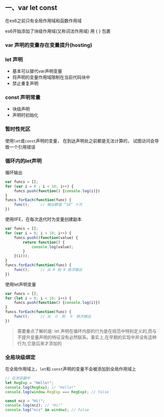 ## 一、var let const

在es6之前只有全局作用域和函数作用域

es6开始添加了块级作用域(又称词法作用域)   用 { } 包裹 

### var 声明的变量存在变量提升(hosting)

### let 声明

+ 基本可以替代var声明变量
+ 将声明的变量作用域限制在当前代码块中
+ 禁止重复声明

### const 声明常量

+ 块级声明
+ 声明时初始化

### 暂时性死区

使用`let`或`const`声明的变量， 在到达声明处之前都是无法计算的， 试图访问会导致一个引用错误

### 循环内的let声明

循环输出

```javascript
var funcs = [];
for (var i = 0 ; i < 10; i++) {
    funcs.push(function() {console.log(i)})
}
funcs.forEach(function(func) {
    func();		// 输出数值 “10“ 十次
})
```

使用IIFE，在每次迭代时为变量创建副本

```JavaScript
var funcs = [];
for (var i = 0; i < 10; i++) {
    funcs.push((function(value) {
        return function() {
            console.log(value);
        }
    }(i)));
}
funcs.forEach(function(func) {
    func();		// 从 0 到 9 依次输出
})
```

使用let声明变量

```JavaScript
var funcs = [];
for (let i = 0; i < 10; i++) {
    funcs.push(function() {console.log(i)})
}
funcs.forEach(function(func) {
    func();		// 从　０　到　９　依次输出
})
```

>  需要重点了解的是: let 声明在循环内部的行为是在规范中特别定义的,而与不提升变量声明的特征没有必然联系。事实上,在早期的实现中并没有这种行为,它是后来才添加的

### 全局块级绑定

在全局作用域上，`let`和 `const`声明的变量不会被添加到全局作用域上

```javascript
// 在浏览器中
let RegExp = "Hello!";
console.log(RegExp); // "Hello!"
console.log(window.RegExp === RegExp); // false

const ncz = "Hi!";
console.log(ncz); // "Hi!"
console.log("ncz" in window); // false
```

